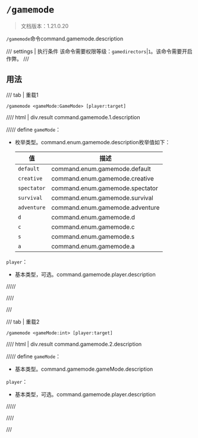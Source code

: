 # `/gamemode`

> 文档版本：1.21.0.20

`/gamemode`命令command.gamemode.description

/// settings | 执行条件
该命令需要权限等级：`gamedirectors`|`1`。该命令需要开启作弊。
///

## 用法

/// tab | 重载1
```mcfunction
/gamemode <gameMode:GameMode> [player:target]
```

//// html | div.result
command.gamemode.1.description

///// define
`gameMode`：<!-- md:samp GameMode -->

- 枚举类型。command.enum.gamemode.description枚举值如下：

  |值|描述|
  |---|---|
  |`default`|command.enum.gamemode.default|
  |`creative`|command.enum.gamemode.creative|
  |`spectator`|command.enum.gamemode.spectator|
  |`survival`|command.enum.gamemode.survival|
  |`adventure`|command.enum.gamemode.adventure|
  |`d`|command.enum.gamemode.d|
  |`c`|command.enum.gamemode.c|
  |`s`|command.enum.gamemode.s|
  |`a`|command.enum.gamemode.a|


`player`：<!-- md:samp target -->

- 基本类型，可选。command.gamemode.player.description


/////

////

///

/// tab | 重载2
```mcfunction
/gamemode <gameMode:int> [player:target]
```

//// html | div.result
command.gamemode.2.description

///// define
`gameMode`：<!-- md:samp int -->

- 基本类型。command.gamemode.gameMode.description

`player`：<!-- md:samp target -->

- 基本类型，可选。command.gamemode.player.description


/////

////

///
